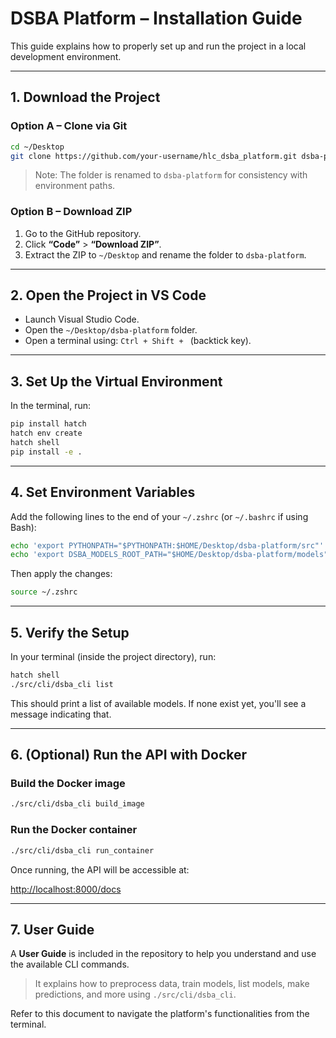 
# DSBA Platform – Installation Guide

This guide explains how to properly set up and run the project in a local development environment.

---

## 1. Download the Project

### Option A – Clone via Git

```bash
cd ~/Desktop
git clone https://github.com/your-username/hlc_dsba_platform.git dsba-platform
```

> Note: The folder is renamed to `dsba-platform` for consistency with environment paths.

### Option B – Download ZIP

1. Go to the GitHub repository.
2. Click **“Code”** > **“Download ZIP”**.
3. Extract the ZIP to `~/Desktop` and rename the folder to `dsba-platform`.

---

## 2. Open the Project in VS Code

* Launch Visual Studio Code.
* Open the `~/Desktop/dsba-platform` folder.
* Open a terminal using: `Ctrl + Shift + ` (backtick key).

---

## 3. Set Up the Virtual Environment

In the terminal, run:

```bash
pip install hatch
hatch env create
hatch shell
pip install -e .
```

---

## 4. Set Environment Variables

Add the following lines to the end of your `~/.zshrc` (or `~/.bashrc` if using Bash):

```bash
echo 'export PYTHONPATH="$PYTHONPATH:$HOME/Desktop/dsba-platform/src"' >> ~/.zshrc
echo 'export DSBA_MODELS_ROOT_PATH="$HOME/Desktop/dsba-platform/models"' >> ~/.zshrc
```

Then apply the changes:

```bash
source ~/.zshrc
```

---

## 5. Verify the Setup

In your terminal (inside the project directory), run:

```bash
hatch shell
./src/cli/dsba_cli list
```

This should print a list of available models. If none exist yet, you'll see a message indicating that.

---

## 6. (Optional) Run the API with Docker

### Build the Docker image

```bash
./src/cli/dsba_cli build_image
```

### Run the Docker container

```bash
./src/cli/dsba_cli run_container
```

Once running, the API will be accessible at:

[http://localhost:8000/docs](http://localhost:8000/docs)

---

## 7. User Guide

A **User Guide** is included in the repository to help you understand and use the available CLI commands.

> It explains how to preprocess data, train models, list models, make predictions, and more using `./src/cli/dsba_cli`.

Refer to this document to navigate the platform's functionalities from the terminal.


